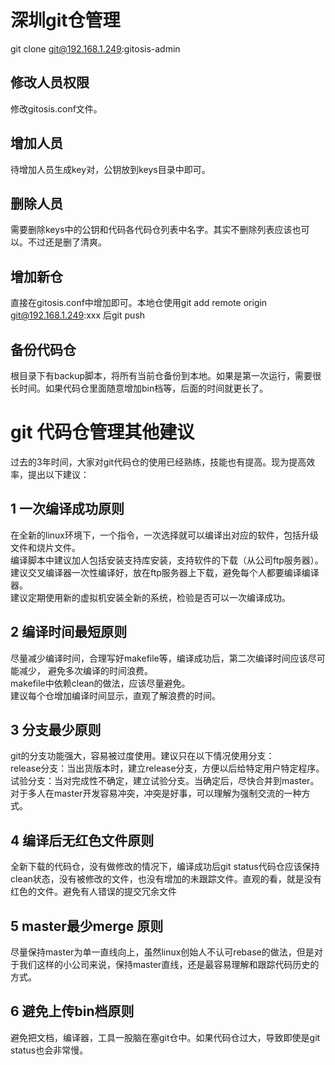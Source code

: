 

# 深圳git仓管理

git clone git@192.168.1.249:gitosis-admin

## 修改人员权限 
修改gitosis.conf文件。

## 增加人员
待增加人员生成key对，公钥放到keys目录中即可。

## 删除人员
需要删除keys中的公钥和代码各代码仓列表中名字。其实不删除列表应该也可以。不过还是删了清爽。

## 增加新仓
直接在gitosis.conf中增加即可。本地仓使用git add remote origin git@192.168.1.249:xxx 后git push

## 备份代码仓
根目录下有backup脚本，将所有当前仓备份到本地。如果是第一次运行，需要很长时间。如果代码仓里面随意增加bin档等，后面的时间就更长了。


# git 代码仓管理其他建议

过去的3年时间，大家对git代码仓的使用已经熟练，技能也有提高。现为提高效率，提出以下建议：

## 1 一次编译成功原则
在全新的linux环境下，一个指令，一次选择就可以编译出对应的软件，包括升级文件和烧片文件。  
编译脚本中建议加人包括安装支持库安装，支持软件的下载（从公司ftp服务器）。  
建议交叉编译器一次性编译好，放在ftp服务器上下载，避免每个人都要编译编译器。  
建议定期使用新的虚拟机安装全新的系统，检验是否可以一次编译成功。  

## 2 编译时间最短原则
尽量减少编译时间，合理写好makefile等，编译成功后，第二次编译时间应该尽可能减少， 避免多次编译的时间浪费。  
makefile中依赖clean的做法，应该尽量避免。  
建议每个仓增加编译时间显示，直观了解浪费的时间。

## 3 分支最少原则
git的分支功能强大，容易被过度使用。建议只在以下情况使用分支：  
release分支：当出货版本时，建立release分支，方便以后给特定用户特定程序。  
试验分支：当对完成性不确定，建立试验分支。当确定后，尽快合并到master。  
对于多人在master开发容易冲突，冲突是好事，可以理解为强制交流的一种方式。  

## 4 编译后无红色文件原则
全新下载的代码仓，没有做修改的情况下，编译成功后git status代码仓应该保持clean状态，没有被修改的文件，也没有增加的未跟踪文件。直观的看，就是没有红色的文件。避免有人错误的提交冗余文件

## 5 master最少merge 原则
尽量保持master为单一直线向上，虽然linux创始人不认可rebase的做法，但是对于我们这样的小公司来说，保持master直线，还是最容易理解和跟踪代码历史的方式。

## 6 避免上传bin档原则
避免把文档，编译器，工具一股脑在塞git仓中。如果代码仓过大，导致即使是git status也会非常慢。
